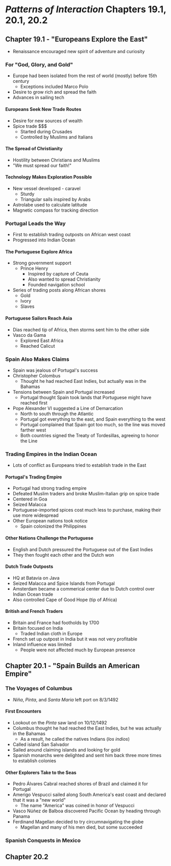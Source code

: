 # *Patterns of Interaction* Chapters 19.1, 20.1, 20.2
## Chapter 19.1 - "Europeans Explore the East"
* Renaissance encouraged new spirit of adventure and curiosity
### For "God, Glory, and Gold"
* Europe had been isolated from the rest of world (mostly) before 15th century
  * Exceptions included Marco Polo
* Desire to grow rich and spread the faith
* Advances in sailing tech
#### Europeans Seek New Trade Routes
* Desire for new sources of wealth
* Spice trade $$$
  * Started during Crusades
  * Controlled by Muslims and Italians
#### The Spread of Christianity
* Hostility between Christians and Muslims
* "We must spread our faith!"
#### Technology Makes Exploration Possible
* New vessel developed - caravel
  * Sturdy
  * Triangular sails inspired by Arabs
* Astrolabe used to calculate latitude
* Magnetic compass for tracking direction
### Portugal Leads the Way
* First to establish trading outposts on African west coast
* Progressed into Indian Ocean
#### The Portuguese Explore Africa
* Strong government support
  * Prince Henry
    * Inspired by capture of Ceuta
    * Also wanted to spread Christianity
    * Founded navigation school
* Series of trading posts along African shores
  * Gold
  * Ivory
  * Slaves
#### Portuguese Sailors Reach Asia
* Dias reached tip of Africa, then storms sent him to the other side
* Vasco da Gama
  * Explored East Africa
  * Reached Calicut
### Spain Also Makes Claims
* Spain was jealous of Portugal's success
* Christopher Colombus
  * Thought he had reached East Indies, but actually was in the Bahamas
* Tensions between Spain and Portugal increased
  * Portugal thought Spain took lands that Portuguese might have reached first
* Pope Alexander VI suggested a Line of Demarcation
  * North to south through the Atlantic
  * Portugal got everything to the east, and Spain everything to the west
  * Portugal complained that Spain got too much, so the line was moved farther west
  * Both countries signed the Treaty of Tordesillas, agreeing to honor the Line
### Trading Empires in the Indian Ocean
* Lots of conflict as Europeans tried to establish trade in the East
#### Portugal's Trading Empire
* Portugal had strong trading empire
* Defeated Muslim traders and broke Muslim-Italian grip on spice trade
* Centered in Goa
* Seized Malacca
* Portuguese-imported spices cost much less to purchase, making their use more widespread
* Other European nations took notice
  * Spain colonized the Philippines
#### Other Nations Challenge the Portuguese
* English and Dutch pressured the Portuguese out of the East Indies
* They then fought each other and the Dutch won
#### Dutch Trade Outposts
* HQ at Batavia on Java
* Seized Malacca and Spice Islands from Portugal
* Amsterdam became a commerical center due to Dutch control over Indian Ocean trade
* Also controlled Cape of Good Hope (tip of Africa)
#### British and French Traders
* Britain and France had footholds by 1700
* Britain focused on India
  * Traded Indian cloth in Europe
* French set up outpost in India but it was not very profitable
* Inland influence was limited
  * People were not affected much by European presence
## Chapter 20.1 - "Spain Builds an American Empire"
### The Voyages of Columbus
* *Niña*, *Pinta*, and *Santa Maria* left port on 8/3/1492
#### First Encounters
* Lookout on the *Pinta* saw land on 10/12/1492
* Columbus thought he had reached the East Indies, but he was actually in the Bahamas
  * As a result, he called the natives Indians (*los indios*)
* Called island San Salvador
* Sailed around claiming islands and looking for gold
* Spanish monarchs were delighted and sent him back three more times to establish colonies
#### Other Explorers Take to the Seas
* Pedro Álvares Cabral reached shores of Brazil and claimed it for Portugal
* Amerigo Vespucci sailed along South America's east coast and declared that it was a "new world"
  * The name "America" was coined in honor of Vespucci
* Vasco Núñez de Balboa discovered Pacific Ocean by heading through Panama
* Ferdinand Magellan decided to try circumnavigating the globe
  * Magellan and many of his men died, but some succeeded
### Spanish Conquests in Mexico
## Chapter 20.2
